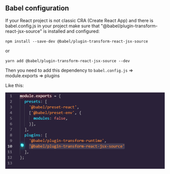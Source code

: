 ## Babel configuration


If your React project is not classic CRA (Create React App) and there is babel.config.js in your project make sure that 
"@babel/plugin-transform-react-jsx-source" is installed and configured:

`npm install --save-dev @babel/plugin-transform-react-jsx-source` 

or

`yarn add @babel/plugin-transform-react-jsx-source --dev` 


Then you need to add this dependency to  `babel.config.js` => module.exports => plugins 

Like this: 

![](/packages/browser-extension/.media/.github/babel.png)


